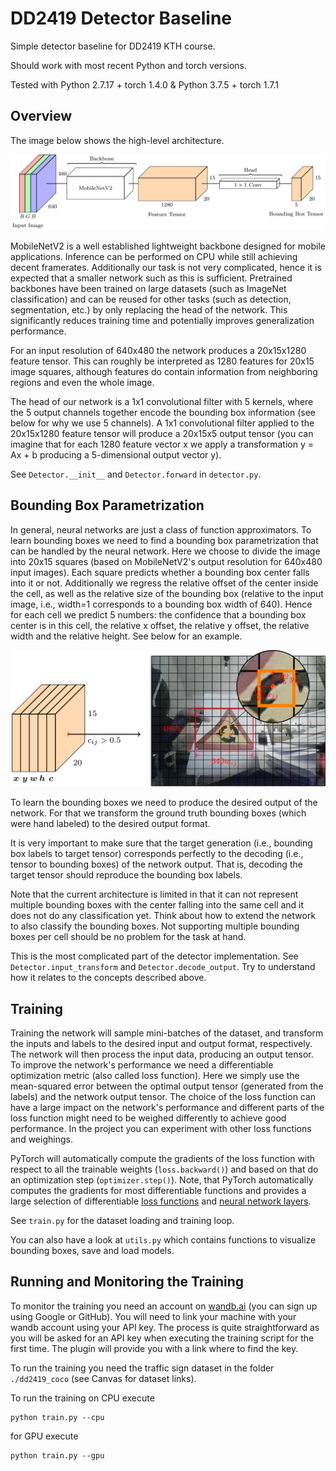 # DD2419 Detector Baseline
Simple detector baseline for DD2419 KTH course.

Should work with most recent Python and torch versions.

Tested with Python 2.7.17 + torch 1.4.0 & Python 3.7.5 + torch 1.7.1

## Overview
The image below shows the high-level architecture.

![Image of Detector Architecture](architecture_visualization/detector_overview.png)

MobileNetV2 is a well established lightweight backbone designed for mobile applications. Inference can be performed on CPU while still achieving decent framerates. Additionally our task is not very complicated, hence it is expected that a smaller network such as this is sufficient. Pretrained backbones have been trained on large datasets (such as ImageNet classification) and can be reused for other tasks (such as detection, segmentation, etc.) by only replacing the head of the network. This significantly reduces training time and potentially improves generalization performance.

For an input resolution of 640x480 the network produces a 20x15x1280 feature tensor. This can roughly be interpreted as 1280 features for 20x15 image squares, although features do contain information from neighboring regions and even the whole image.

The head of our network is a 1x1 convolutional filter with 5 kernels, where the 5 output channels together encode the bounding box information (see below for why we use 5 channels). A 1x1 convolutional filter applied to the 20x15x1280 feature tensor will produce a 20x15x5 output tensor (you can imagine that for each 1280 feature vector x we apply a transformation y = Ax + b producing a 5-dimensional output vector y).

See `Detector.__init__` and `Detector.forward` in `detector.py`.

## Bounding Box Parametrization
In general, neural networks are just a class of function approximators. To learn bounding boxes we need to find a bounding box parametrization that can be handled by the neural network. Here we choose to divide the image into 20x15 squares (based on MobileNetV2's output resolution for 640x480 input images). Each square predicts whether a bounding box center falls into it or not. Additionally we regress the relative offset of the center inside the cell, as well as the relative size of the bounding box (relative to the input image, i.e., width=1 corresponds to a bounding box width of 640). Hence for each cell we predict 5 numbers: the confidence that a bounding box center is in this cell, the relative x offset, the relative y offset, the relative width and the relative height. See below for an example.

![Image of Bounding Box Decoding](architecture_visualization/bb_decoding.png)

To learn the bounding boxes we need to produce the desired output of the network. For that we transform the ground truth bounding boxes (which were hand labeled) to the desired output format.

It is very important to make sure that the target generation (i.e., bounding box labels to target tensor) corresponds perfectly to the decoding (i.e., tensor to bounding boxes) of the network output. That is, decoding the target tensor should reproduce the bounding box labels.

Note that the current architecture is limited in that it can not represent multiple bounding boxes with the center falling into the same cell and it does not do any classification yet. Think about how to extend the network to also classify the bounding boxes. Not supporting multiple bounding boxes per cell should be no problem for the task at hand.

This is the most complicated part of the detector implementation. See `Detector.input_transform` and `Detector.decode_output`. Try to understand how it relates to the concepts described above.

## Training
Training the network will sample mini-batches of the dataset, and transform the inputs and labels to the desired input and output format, respectively. The network will then process the input data, producing an output tensor. To improve the network's performance we need a differentiable optimization metric (also called loss function). Here we simply use the mean-squared error between the optimal output tensor (generated from the labels) and the network output tensor. The choice of the loss function can have a large impact on the network's performance and different parts of the loss function might need to be weighed differently to achieve good performance. In the project you can experiment with other loss functions and weighings.

PyTorch will automatically compute the gradients of the loss function with respect to all the trainable weights (`loss.backward()`) and based on that do an optimization step (`optimizer.step()`). Note, that PyTorch automatically computes the gradients for most differentiable functions and provides a large selection of differentiable [loss functions](https://pytorch.org/docs/stable/nn.html#loss-functions) and [neural network layers](https://pytorch.org/docs/stable/nn.html#).

See `train.py` for the dataset loading and training loop.

You can also have a look at `utils.py` which contains functions to visualize bounding boxes, save and load models.

## Running and Monitoring the Training
To monitor the training you need an account on [wandb.ai](https://wandb.ai/home) (you can sign up using Google or GitHub). You will need to link your machine with your wandb account using your API key. The process is quite straightforward as you will be asked for an API key when executing the training script for the first time. The plugin will provide you with a link where to find the key.

To run the training you need the traffic sign dataset in the folder `./dd2419_coco` (see Canvas for dataset links). 

To run the training on CPU execute
```shell
python train.py --cpu
```
for GPU execute
```shell
python train.py --gpu
```
